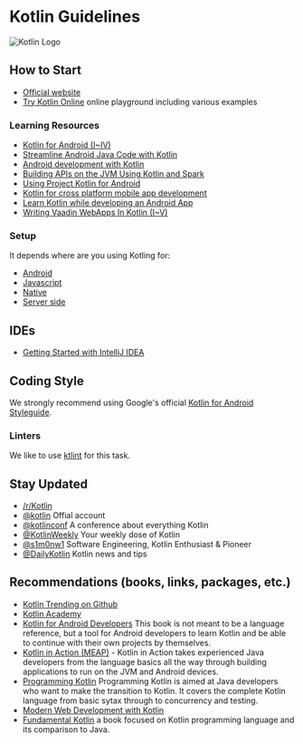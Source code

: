 # Kotlin Guidelines

![Kotlin Logo](https://cdn.worldvectorlogo.com/logos/kotlin-2.svg)

## How to Start

- [Official website](https://kotlinlang.org/)
- [Try Kotlin Online](https://try.kotlinlang.org/) online playground including
  various examples

### Learning Resources

- [Kotlin for Android (I~IV)](http://antonioleiva.com/kotlin/)
- [Streamline Android Java Code with Kotlin](http://www.sitepoint.com/streamline-android-java-code-with-kotlin/)
- [Android development with Kotlin](http://inaka.net/blog/2016/01/15/android-development-with-kotlin/)
- [Building APIs on the JVM Using Kotlin and Spark](http://nordicapis.com/building-apis-on-the-jvm-using-kotlin-and-spark-part-1/)
- [Using Project Kotlin for Android](https://docs.google.com/document/d/1ReS3ep-hjxWA8kZi0YqDbEhCqTt29hG8P44aA9W0DM8/edit)
- [Kotlin for cross platform mobile app development](https://robovm.com/kotlin-for-cross-platform-mobile-app-development/)
- [Learn Kotlin while developing an Android App](https://medium.com/@juanchosaravia/learn-kotlin-while-developing-an-android-app-introduction-567e21ff9664)
- [Writing Vaadin WebApps In Kotlin (I~V)](http://mavi.logdown.com/posts/1493627)

### Setup

It depends where are you using Kotling for:

- [Android](https://kotlinlang.org/docs/reference/android-overview.html#next-steps)
- [Javascript](https://kotlinlang.org/docs/tutorials/javascript/kotlin-to-javascript/kotlin-to-javascript.html)
- [Native](https://kotlinlang.org/docs/reference/native-overview.html)
- [Server side](https://kotlinlang.org/docs/reference/server-overview.html#next-steps)

## IDEs

- [Getting Started with IntelliJ IDEA](https://kotlinlang.org/docs/tutorials/getting-started.html)

## Coding Style

We strongly recommend using Google's official [Kotlin for Android Styleguide](https://android.github.io/kotlin-guides/style.html).

### Linters

We like to use [ktlint](https://github.com/shyiko/ktlint) for this task.

## Stay Updated

- [/r/Kotlin](https://www.reddit.com/r/Kotlin/)
- [@kotlin](https://twitter.com/kotlin) Offial account
- [@kotlinconf](https://twitter.com/kotlinconf) A conference about everything Kotlin
- [@KotlinWeekly](https://twitter.com/KotlinWeekly) Your weekly dose of Kotlin
- [@s1m0nw1](https://twitter.com/s1m0nw1) Software Engineering, Kotlin Enthusiast & Pioneer
- [@DailyKotlin](https://twitter.com/DailyKotlin) Kotlin news and tips

## Recommendations (books, links, packages, etc.)

- [Kotlin Trending on Github](https://github.com/trending/kotlin?since=monthly)
- [Kotlin Academy](https://blog.kotlin-academy.com/)
- [Kotlin for Android Developers](https://leanpub.com/kotlin-for-android-developers)
   This book is not meant to be a language reference, but a tool for Android
   developers to learn Kotlin and be able to continue with their own projects by themselves.
- [Kotlin in Action (MEAP)](https://www.manning.com/books/kotlin-in-action) -
  Kotlin in Action takes experienced Java developers from the language basics
  all the way through building applications to run on the JVM and Android
  devices.
- [Programming Kotlin](https://www.packtpub.com/application-development/programming-kotlin)
  Programming Kotlin is aimed at Java developers who want to make the transition
  to Kotlin. It covers the complete Kotlin language from basic sytax through to concurrency and testing.
- [Modern Web Development with Kotlin](https://leanpub.com/modern-web-development-with-kotlin)
- [Fundamental Kotlin](http://www.fundamental-kotlin.com/) a book focused on
  Kotlin programming language and its comparison to Java.
